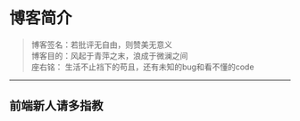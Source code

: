 # 博客简介
> 博客签名：若批评无自由，则赞美无意义<br>
> 博客目的：风起于青萍之末，浪成于微澜之间<br>
> 座右铭： 生活不止裆下的苟且，还有未知的bug和看不懂的code
* * *
## 前端新人请多指教
